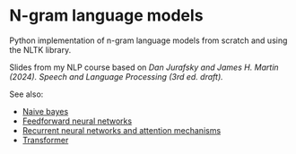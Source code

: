# N-gram language models

Python implementation of n-gram language models from scratch and using the NLTK library.

Slides from my NLP course based on *Dan Jurafsky and James H. Martin (2024). Speech and Language Processing (3rd ed. draft).*

See also:

- [Naive bayes](https://github.com/gustavecortal/naive-bayes)
- [Feedforward neural networks](https://github.com/gustavecortal/feedforward-neural-networks)
- [Recurrent neural networks and attention mechanisms](https://github.com/gustavecortal/recurrent-neural-networks)
- [Transformer](https://github.com/gustavecortal/transformer)



